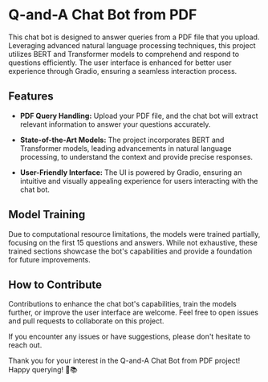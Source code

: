 # Q-and-A Chat Bot from PDF

This chat bot is designed to answer queries from a PDF file that you upload. Leveraging advanced natural language processing techniques, this project utilizes BERT and Transformer models to comprehend and respond to questions efficiently. The user interface is enhanced for better user experience through Gradio, ensuring a seamless interaction process.

## Features

- **PDF Query Handling:**
  Upload your PDF file, and the chat bot will extract relevant information to answer your questions accurately.

- **State-of-the-Art Models:**
  The project incorporates BERT and Transformer models, leading advancements in natural language processing, to understand the context and provide precise responses.

- **User-Friendly Interface:**
  The UI is powered by Gradio, ensuring an intuitive and visually appealing experience for users interacting with the chat bot.

## Model Training

Due to computational resource limitations, the models were trained partially, focusing on the first 15 questions and answers. While not exhaustive, these trained sections showcase the bot's capabilities and provide a foundation for future improvements.

## How to Contribute

Contributions to enhance the chat bot's capabilities, train the models further, or improve the user interface are welcome. Feel free to open issues and pull requests to collaborate on this project.

If you encounter any issues or have suggestions, please don't hesitate to reach out.

Thank you for your interest in the Q-and-A Chat Bot from PDF project! Happy querying! 🤖📚
